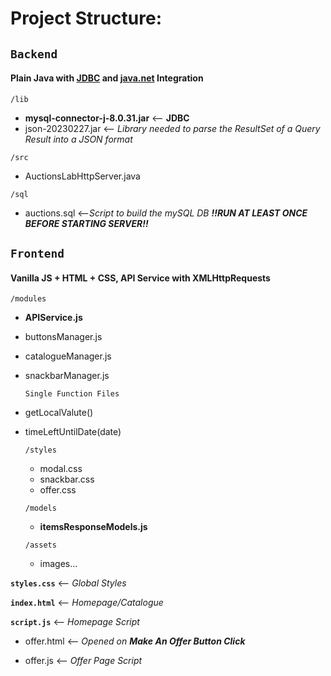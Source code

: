 

# Project Structure:



  

## `Backend` 
#### Plain Java with [JDBC](https://docs.oracle.com/javase/8/docs/technotes/guides/jdbc/)  and [java.net](https://docs.oracle.com/javase/8/docs/api/java/net/package-summary.html) Integration

`/lib`  

- **mysql-connector-j-8.0.31.jar** <-- **JDBC**
- json-20230227.jar <-- *Library needed to parse the ResultSet of a Query Result into a JSON format*

`/src`  

- AuctionsLabHttpServer.java 

`/sql`  

- auctions.sql <--*Script to build the mySQL DB **!!RUN AT LEAST ONCE BEFORE STARTING SERVER!!***
  
## `Frontend` 
#### Vanilla JS + HTML + CSS, API Service with XMLHttpRequests 

`/modules`

 - **APIService.js**
   
 - buttonsManager.js
   
 - catalogueManager.js
   
 - snackbarManager.js

    `Single Function Files`
 - getLocalValute()
 - timeLeftUntilDate(date)
  
	`/styles`
	- modal.css
	- snackbar.css
	- offer.css

	`/models`
	- **itemsResponseModels.js**

	`/assets`
	- images...

**`styles.css`**  <-- *Global Styles*

**`index.html`**  <-- *Homepage/Catalogue*

**`script.js`**   <-- *Homepage Script*


- offer.html	  <-- *Opened on **Make An Offer Button Click***

- offer.js	  <-- *Offer Page Script*
